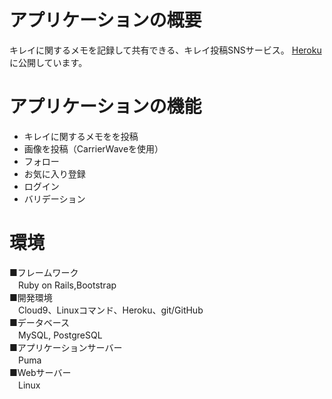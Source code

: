 # アプリケーションの概要
キレイに関するメモを記録して共有できる、キレイ投稿SNSサービス。 [Heroku](https://yepu-0126.herokuapp.com/) に公開しています。

# アプリケーションの機能
* キレイに関するメモをを投稿
* 画像を投稿（CarrierWaveを使用）
* フォロー
* お気に入り登録
* ログイン
* バリデーション

# 環境
■フレームワーク  
　Ruby on Rails,Bootstrap  
■開発環境  
　Cloud9、Linuxコマンド、Heroku、git/GitHub  
■データベース  
　MySQL, PostgreSQL  
■アプリケーションサーバー  
　Puma  
■Webサーバー  
　Linux
